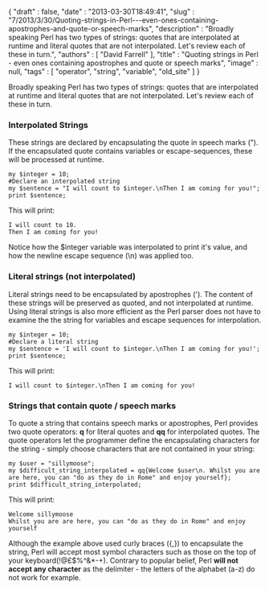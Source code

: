 {
   "draft" : false,
   "date" : "2013-03-30T18:49:41",
   "slug" : "7/2013/3/30/Quoting-strings-in-Perl---even-ones-containing-apostrophes-and-quote-or-speech-marks",
   "description" : "Broadly speaking Perl has two types of strings: quotes that are interpolated at runtime and literal quotes that are not interpolated. Let's review each of these in turn.",
   "authors" : [
      "David Farrell"
   ],
   "title" : "Quoting strings in Perl - even ones containing apostrophes and quote or speech marks",
   "image" : null,
   "tags" : [
      "operator",
      "string",
      "variable",
      "old_site"
   ]
}

Broadly speaking Perl has two types of strings: quotes that are interpolated at runtime and literal quotes that are not interpolated. Let's review each of these in turn.

### Interpolated Strings

These strings are declared by encapsulating the quote in speech marks ("). If the encapsulated quote contains variables or escape-sequences, these will be processed at runtime.

``` prettyprint
my $integer = 10;
#Declare an interpolated string
my $sentence = "I will count to $integer.\nThen I am coming for you!";
print $sentence;
```

This will print:

``` prettyprint
I will count to 10. 
Then I am coming for you!
```

Notice how the $integer variable was interpolated to print it's value, and how the newline escape sequence (\\n) was applied too.

### Literal strings (not interpolated)

Literal strings need to be encapsulated by apostrophes ('). The content of these strings will be preserved as quoted, and not interpolated at runtime. Using literal strings is also more efficient as the Perl parser does not have to examine the the string for variables and escape sequences for interpolation.

``` prettyprint
my $integer = 10;
#Declare a literal string
my $sentence = 'I will count to $integer.\nThen I am coming for you!';
print $sentence;
```

This will print:

``` prettyprint
I will count to $integer.\nThen I am coming for you!
```

### Strings that contain quote / speech marks

To quote a string that contains speech marks or apostrophes, Perl provides two quote operators: **q** for literal quotes and **qq** for interpolated quotes. The quote operators let the programmer define the encapsulating characters for the string - simply choose characters that are not contained in your string:

``` prettyprint
my $user = "sillymoose";
my $difficult_string_interpolated = qq{Welcome $user\n. Whilst you are are here, you can "do as they do in Rome" and enjoy yourself};
print $difficult_string_interpolated;
```

This will print:

``` prettyprint
Welcome sillymoose
Whilst you are are here, you can "do as they do in Rome" and enjoy yourself
```

Although the example above used curly braces ({,}) to encapsulate the string, Perl will accept most symbol characters such as those on the top of your keyboard(!@£$%^&\*-+). Contrary to popular belief, Perl **will not accept any character** as the delimiter - the letters of the alphabet (a-z) do not work for example.

